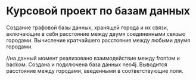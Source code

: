 # Курсовой проект по базам данных
Создание графовой базы данных, хранящей города и их связи, включающие в себя расстояние между двумя соединенными связью городами. Вычисление кратчайшего расстояния между любыми двумя городами.

//на данный момент реализовано взаимодействие между frontом и backом. Создана и подключена база данных neo4j. Выводится расстояние между городами, введенными в соответствующие поля.
